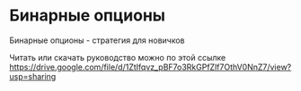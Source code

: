 # Бинарные опционы
Бинарные опционы - стратегия для новичков

Читать или скачать руководство можно по этой ссылке https://drive.google.com/file/d/1ZtIfqvz_pBF7o3RkGPfZlf7OthV0NnZ7/view?usp=sharing
